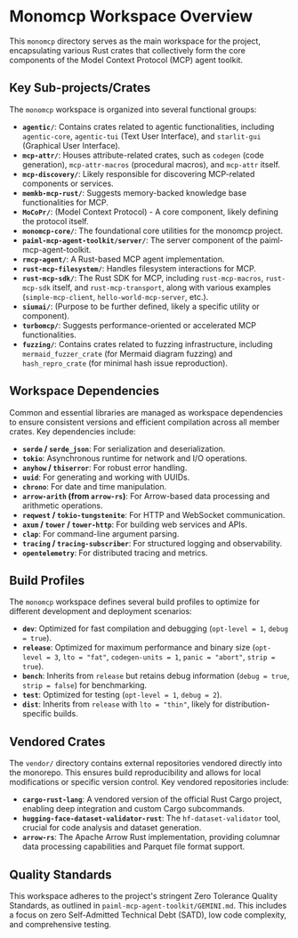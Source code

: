 # Monomcp Workspace Overview

This `monomcp` directory serves as the main workspace for the project, encapsulating various Rust crates that collectively form the core components of the Model Context Protocol (MCP) agent toolkit.

## Key Sub-projects/Crates

The `monomcp` workspace is organized into several functional groups:

*   **`agentic/`**: Contains crates related to agentic functionalities, including `agentic-core`, `agentic-tui` (Text User Interface), and `starlit-gui` (Graphical User Interface).
*   **`mcp-attr/`**: Houses attribute-related crates, such as `codegen` (code generation), `mcp-attr-macros` (procedural macros), and `mcp-attr` itself.
*   **`mcp-discovery/`**: Likely responsible for discovering MCP-related components or services.
*   **`memkb-mcp-rust/`**: Suggests memory-backed knowledge base functionalities for MCP.
*   **`MoCoPr/`**: (Model Context Protocol) - A core component, likely defining the protocol itself.
*   **`monomcp-core/`**: The foundational core utilities for the monomcp project.
*   **`paiml-mcp-agent-toolkit/server/`**: The server component of the paiml-mcp-agent-toolkit.
*   **`rmcp-agent/`**: A Rust-based MCP agent implementation.
*   **`rust-mcp-filesystem/`**: Handles filesystem interactions for MCP.
*   **`rust-mcp-sdk/`**: The Rust SDK for MCP, including `rust-mcp-macros`, `rust-mcp-sdk` itself, and `rust-mcp-transport`, along with various examples (`simple-mcp-client`, `hello-world-mcp-server`, etc.).
*   **`siumai/`**: (Purpose to be further defined, likely a specific utility or component).
*   **`turbomcp/`**: Suggests performance-oriented or accelerated MCP functionalities.
*   **`fuzzing/`**: Contains crates related to fuzzing infrastructure, including `mermaid_fuzzer_crate` (for Mermaid diagram fuzzing) and `hash_repro_crate` (for minimal hash issue reproduction).

## Workspace Dependencies

Common and essential libraries are managed as workspace dependencies to ensure consistent versions and efficient compilation across all member crates. Key dependencies include:

*   **`serde` / `serde_json`**: For serialization and deserialization.
*   **`tokio`**: Asynchronous runtime for network and I/O operations.
*   **`anyhow` / `thiserror`**: For robust error handling.
*   **`uuid`**: For generating and working with UUIDs.
*   **`chrono`**: For date and time manipulation.
*   **`arrow-arith` (from `arrow-rs`)**: For Arrow-based data processing and arithmetic operations.
*   **`reqwest` / `tokio-tungstenite`**: For HTTP and WebSocket communication.
*   **`axum` / `tower` / `tower-http`**: For building web services and APIs.
*   **`clap`**: For command-line argument parsing.
*   **`tracing` / `tracing-subscriber`**: For structured logging and observability.
*   **`opentelemetry`**: For distributed tracing and metrics.

## Build Profiles

The `monomcp` workspace defines several build profiles to optimize for different development and deployment scenarios:

*   **`dev`**: Optimized for fast compilation and debugging (`opt-level = 1`, `debug = true`).
*   **`release`**: Optimized for maximum performance and binary size (`opt-level = 3`, `lto = "fat"`, `codegen-units = 1`, `panic = "abort"`, `strip = true`).
*   **`bench`**: Inherits from `release` but retains debug information (`debug = true`, `strip = false`) for benchmarking.
*   **`test`**: Optimized for testing (`opt-level = 1`, `debug = 2`).
*   **`dist`**: Inherits from `release` with `lto = "thin"`, likely for distribution-specific builds.

## Vendored Crates

The `vendor/` directory contains external repositories vendored directly into the monorepo. This ensures build reproducibility and allows for local modifications or specific version control. Key vendored repositories include:

*   **`cargo-rust-lang`**: A vendored version of the official Rust Cargo project, enabling deep integration and custom Cargo subcommands.
*   **`hugging-face-dataset-validator-rust`**: The `hf-dataset-validator` tool, crucial for code analysis and dataset generation.
*   **`arrow-rs`**: The Apache Arrow Rust implementation, providing columnar data processing capabilities and Parquet file format support.

## Quality Standards

This workspace adheres to the project's stringent Zero Tolerance Quality Standards, as outlined in `paiml-mcp-agent-toolkit/GEMINI.md`. This includes a focus on zero Self-Admitted Technical Debt (SATD), low code complexity, and comprehensive testing.